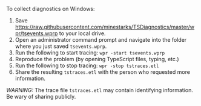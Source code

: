 To collect diagnostics on Windows:

1. Save https://raw.githubusercontent.com/minestarks/TSDiagnostics/master/wpr/tsevents.wprp to your local drive.
2. Open an administrator command prompt and navigate into the folder where you just saved `tsevents.wprp`.
3. Run the following to start tracing:
```wpr -start tsevents.wprp```
4. Reproduce the problem (by opening TypeScript files, typing, etc.)
5. Run the following to stop tracing:
```wpr -stop tstraces.etl```
6. Share the resulting `tstraces.etl` with the person who requested more information.

_WARNING:_ The trace file `tstraces.etl` may contain identifying information. Be wary of sharing publicly.
